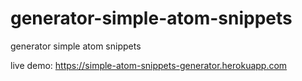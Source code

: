 # generator-simple-atom-snippets
generator simple atom snippets

live demo: https://simple-atom-snippets-generator.herokuapp.com
